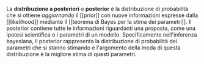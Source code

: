 La **distribuzione a posteriori** o **posterior** è la distribuzione di probabilità che si ottiene *aggiornando* il [[prior]] con nuove informazioni espresse dalla [[likelihood]] mediante il [[teorema di Bayes per la stima dei parametri]]. Il posterior contiene tutte le informazioni riguardanti una proposta, come una ipotesi scientifica o i parametri di un modello. Specificamente nell'inferenza bayesiana, il posterior rappresenta la distribuzione di probabilità dei parametri che si stanno stimando e l'argomento della moda di questa distribuzione è la migliore stima di questi parametri.